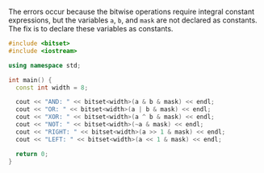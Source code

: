 The errors occur because the bitwise operations require integral constant expressions, but the variables `a`, `b`, and `mask` are not declared as constants. The fix is to declare these variables as constants.

```cpp
#include <bitset>
#include <iostream>

using namespace std;

int main() {
  const int width = 8;

  cout << "AND: " << bitset<width>(a & b & mask) << endl;
  cout << "OR: " << bitset<width>(a | b & mask) << endl;
  cout << "XOR: " << bitset<width>(a ^ b & mask) << endl;
  cout << "NOT: " << bitset<width>(~a & mask) << endl;
  cout << "RIGHT: " << bitset<width>(a >> 1 & mask) << endl;
  cout << "LEFT: " << bitset<width>(a << 1 & mask) << endl;

  return 0;
}
```
